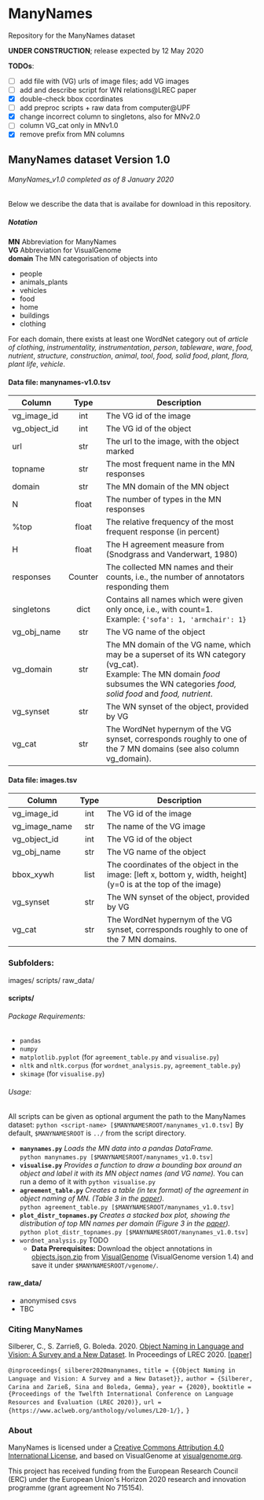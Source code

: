 # ManyNames

Repository for the ManyNames dataset

**UNDER CONSTRUCTION**; release expected by 12 May 2020

**TODOs**:
* [ ] add file with (VG) urls of image files; add VG images
* [ ] add and describe script for WN relations@LREC paper
* [x] double-check bbox ccordinates
* [ ] add preproc scripts + raw data from computer@UPF
* [x] change incorrect column to singletons, also for MNv2.0
* [ ] column VG_cat only in MNv1.0
* [x] remove prefix from MN columns

## ManyNames dataset Version 1.0
###### ManyNames_v1.0 completed as of 8 January 2020

Below we describe the data that is availabe for download in this repository.

##### Notation
**MN** Abbreviation for ManyNames  
**VG** Abbreviation for VisualGenome  
**domain** The MN categorisation of objects into  
   * people
   * animals_plants
   * vehicles
   * food
   * home
   * buildings
   * clothing

For each domain, there exists at least one WordNet category out of *article of clothing*, *instrumentality, instrumentation*, *person*, *tableware*, *ware*, *food, nutrient*, *structure, construction*, *animal*, *tool*, *food, solid food*, *plant, flora, plant life*, *vehicle*.
   
#### Data file: manynames-v1.0.tsv

| Column | Type | Description | 
| -------- | :-------: | -------- |
| vg_image_id | int | The VG id of the image |
| vg_object_id | int | The VG id of the object |
| url | str | The url to the image, with the object marked |
| topname | str | The most frequent name in the MN responses |
| domain | str | The MN domain of the MN object |
| N | float | The number of types in the MN responses |
| %top | float | The relative frequency of the most frequent response (in percent) |
| H | float | The H agreement measure from (Snodgrass and Vanderwart, 1980) |
| responses | Counter | The collected MN names and their counts, i.e., the number of annotators responding them |
| singletons | dict | Contains all names which were given only once, i.e., with count=1. <br>Example: `{'sofa': 1, 'armchair': 1}` |
| vg_obj_name | str | The VG name of the object |
| vg_domain | str | The MN domain of the VG name, which may be a superset of its WN category (vg_cat). <br>Example: The MN domain *food* subsumes the WN categories *food, solid food* and *food, nutrient*. |
| vg_synset | str | The WN synset of the object, provided by VG |
| vg_cat | str | The WordNet hypernym of the VG synset, corresponds roughly to one of the 7 MN domains (see also column vg_domain). |

#### Data file: images.tsv
| Column | Type | Description |
| -------- | :-------: | -------- |
| vg_image_id | int | The VG id of the image |
| vg_image_name | str | The name of the VG image |
| vg_object_id | int | The VG id of the object |
| vg_obj_name | str | The VG name of the object |
| bbox_xywh | list | The coordinates of the object in the image: [left x, bottom y, width, height] <br>(y=0 is at the top of the image)|
| vg_synset | str | The WN synset of the object, provided by VG |
| vg_cat | str | The WordNet hypernym of the VG synset, corresponds roughly to one of the 7 MN domains.  |

### Subfolders:
images/
scripts/
raw_data/

#### scripts/
###### Package Requirements:
  * `pandas`
  * `numpy`
  * `matplotlib.pyplot` (for `agreement_table.py` and `visualise.py`)
  * `nltk` and `nltk.corpus` (for `wordnet_analysis.py`,   `agreement_table.py`)
  * `skimage` (for `visualise.py`)

###### Usage:
All scripts can be given as optional argument the path to the ManyNames dataset: 
`python <script-name> [$MANYNAMESROOT/manynames_v1.0.tsv]`
By default, `$MANYNAMESROOT` is `../` from the script directory.
* **`manynames.py`**
  *Loads the MN data into a pandas DataFrame.*<br>
  `python manynames.py [$MANYNAMESROOT/manynames_v1.0.tsv]`
* **`visualise.py`**
  *Provides a function to draw a bounding box around an object and label it with its MN object names (and VG name).*
  You can run a demo of it with `python visualise.py`
* **`agreement_table.py`**
  *Creates a table (in tex format) of the agreement in object naming of MN. (Table 3 in the [paper](https://github.com/amore-upf/manynames/lrec2020naming.pdf)).*<br>
  `python agreement_table.py [$MANYNAMESROOT/manynames_v1.0.tsv]`
* **`plot_distr_topnames.py`**
  *Creates a stacked box plot, showing the distribution of top MN names per domain (Figure 3 in the [paper](https://github.com/amore-upf/manynames/lrec2020naming.pdf)).*<br>
  `python plot_distr_topnames.py [$MANYNAMESROOT/manynames_v1.0.tsv]`
* `wordnet_analysis.py`
  TODO
   *   **Data Prerequisites:** Download the object annotations in [objects.json.zip](https://visualgenome.org/static/data/dataset/objects.json.zip "objects.json.zip") from [VisualGenome](https://visualgenome.org "VisualGenome") (VisualGenome version 1.4) and save it under `$MANYNAMESROOT/vgenome/`.



#### raw_data/
* anonymised csvs
* TBC


### Citing ManyNames
Silberer, C., S. Zarrieß, G. Boleda. 2020. [Object Naming in Language and Vision: A Survey and a New Dataset](https://github.com/amore-upf/manynames/lrec2020naming.pdf). In Proceedings of LREC 2020. [[paper]](https://github.com/amore-upf/manynames/lrec2020naming.pdf)

`@inproceedings{ silberer2020manynames,`
  `title = {{Object Naming in Language and Vision: A Survey and a New Dataset}},`
  `author = {Silberer, Carina and Zarieß, Sina and Boleda, Gemma},`
  `year = {2020},`
  `booktitle = {Proceedings of the Twelfth International Conference on Language Resources and Evaluation (LREC 2020)},`
  `url = {https://www.aclweb.org/anthology/volumes/L20-1/},`
`}`

### About
ManyNames is licensed under a [Creative Commons Attribution 4.0 International License](https://creativecommons.org/licenses/by/4.0/), and based on  VisualGenome at [visualgenome.org](https://visualgenome.org).


This project has received funding from the European Research Council (ERC) under the European Union's Horizon 2020 research and innovation programme (grant agreement No 715154).
